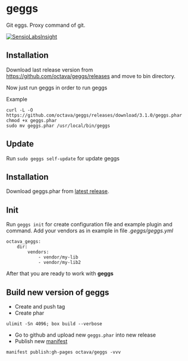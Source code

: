 # geggs
Git eggs. Proxy command of git.

[![SensioLabsInsight](https://insight.sensiolabs.com/projects/8ca9cd4a-6298-446f-b1c5-6081115c3fc4/big.png)](https://insight.sensiolabs.com/projects/8ca9cd4a-6298-446f-b1c5-6081115c3fc4)

## Installation

Download last release version from https://github.com/octava/geggs/releases and move to bin directory.

Now just run geggs in order to run geggs

Example
```
curl -L -O https://github.com/octava/geggs/releases/download/3.1.0/geggs.phar
chmod +x geggs.phar
sudo mv geggs.phar /usr/local/bin/geggs
```

## Update

Run `sudo geggs self-update` for update geggs

## Installation

Download geggs.phar from [latest release](https://github.com/octava/geggs/releases/latest).

## Init
Run `geggs init` for create configuration file and example plugin and command.
Add your vendors as in example in file *.geggs/geggs.yml*
```
octava_geggs:
    dir:
        vendors:
            - vendor/my-lib
            - vendor/my-lib2
```
After that you are ready to work with **geggs**

## Build new version of geggs

* Create and push tag
* Create phar 
```
ulimit -Sn 4096; box build --verbose
```
* Go to github and upload new `geggs.phar` into new release
* Publish new [manifest](https://github.com/cpliakas/manifest-publisher)
```
manifest publish:gh-pages octava/geggs -vvv
```
